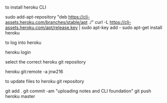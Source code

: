 
to install heroku CLI


sudo add-apt-repository "deb https://cli-assets.heroku.com/branches/stable/apt ./"
curl -L https://cli-assets.heroku.com/apt/release.key | sudo apt-key add -
sudo apt-get install heroku



to log into heroku

heroku login



select the correct heroku git repository

heroku git:remote -a jnw216


to update files to heroku git repository

git add . 
git commit -am "uploading notes and CLI foundation"
git push heroku master


